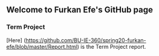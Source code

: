 ## Welcome to Furkan Efe's GitHub page

### Term Project

[Here] (https://github.com/BU-IE-360/spring20-furkan-efe/blob/master/Report.html) is the Term Project report.

